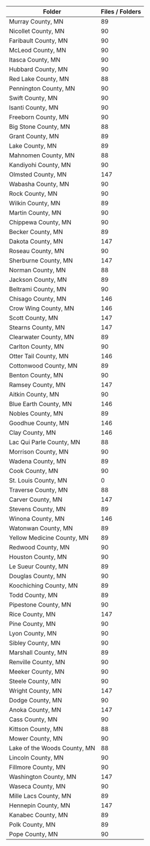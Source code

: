 | Folder                       |   Files / Folders |
|------------------------------|-------------------|
| Murray County, MN            |                89 |
| Nicollet County, MN          |                90 |
| Faribault County, MN         |                90 |
| McLeod County, MN            |                90 |
| Itasca County, MN            |                90 |
| Hubbard County, MN           |                90 |
| Red Lake County, MN          |                88 |
| Pennington County, MN        |                90 |
| Swift County, MN             |                90 |
| Isanti County, MN            |                90 |
| Freeborn County, MN          |                90 |
| Big Stone County, MN         |                88 |
| Grant County, MN             |                89 |
| Lake County, MN              |                89 |
| Mahnomen County, MN          |                88 |
| Kandiyohi County, MN         |                90 |
| Olmsted County, MN           |               147 |
| Wabasha County, MN           |                90 |
| Rock County, MN              |                90 |
| Wilkin County, MN            |                89 |
| Martin County, MN            |                90 |
| Chippewa County, MN          |                90 |
| Becker County, MN            |                89 |
| Dakota County, MN            |               147 |
| Roseau County, MN            |                90 |
| Sherburne County, MN         |               147 |
| Norman County, MN            |                88 |
| Jackson County, MN           |                89 |
| Beltrami County, MN          |                90 |
| Chisago County, MN           |               146 |
| Crow Wing County, MN         |               146 |
| Scott County, MN             |               147 |
| Stearns County, MN           |               147 |
| Clearwater County, MN        |                89 |
| Carlton County, MN           |                90 |
| Otter Tail County, MN        |               146 |
| Cottonwood County, MN        |                89 |
| Benton County, MN            |                90 |
| Ramsey County, MN            |               147 |
| Aitkin County, MN            |                90 |
| Blue Earth County, MN        |               146 |
| Nobles County, MN            |                89 |
| Goodhue County, MN           |               146 |
| Clay County, MN              |               146 |
| Lac Qui Parle County, MN     |                88 |
| Morrison County, MN          |                90 |
| Wadena County, MN            |                89 |
| Cook County, MN              |                90 |
| St. Louis County, MN         |                 0 |
| Traverse County, MN          |                88 |
| Carver County, MN            |               147 |
| Stevens County, MN           |                89 |
| Winona County, MN            |               146 |
| Watonwan County, MN          |                89 |
| Yellow Medicine County, MN   |                89 |
| Redwood County, MN           |                90 |
| Houston County, MN           |                90 |
| Le Sueur County, MN          |                89 |
| Douglas County, MN           |                90 |
| Koochiching County, MN       |                89 |
| Todd County, MN              |                89 |
| Pipestone County, MN         |                90 |
| Rice County, MN              |               147 |
| Pine County, MN              |                90 |
| Lyon County, MN              |                90 |
| Sibley County, MN            |                90 |
| Marshall County, MN          |                89 |
| Renville County, MN          |                90 |
| Meeker County, MN            |                90 |
| Steele County, MN            |                90 |
| Wright County, MN            |               147 |
| Dodge County, MN             |                90 |
| Anoka County, MN             |               147 |
| Cass County, MN              |                90 |
| Kittson County, MN           |                88 |
| Mower County, MN             |                90 |
| Lake of the Woods County, MN |                88 |
| Lincoln County, MN           |                90 |
| Fillmore County, MN          |                90 |
| Washington County, MN        |               147 |
| Waseca County, MN            |                90 |
| Mille Lacs County, MN        |                89 |
| Hennepin County, MN          |               147 |
| Kanabec County, MN           |                89 |
| Polk County, MN              |                89 |
| Pope County, MN              |                90 |